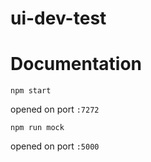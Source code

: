 # ui-dev-test

# Documentation

`npm start` 

opened on port `:7272`

`npm run mock`

opened on port `:5000`